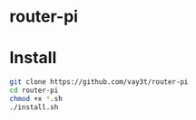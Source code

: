 # router-pi

# Install
```bash
git clone https://github.com/vay3t/router-pi
cd router-pi
chmod +x *.sh
./install.sh
```
